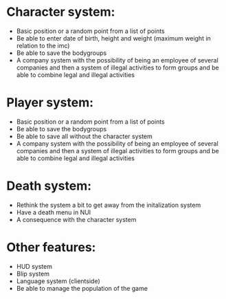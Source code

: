 # Character system:

- Basic position or a random point from a list of points
- Be able to enter date of birth, height and weight (maximum weight in relation to the imc)
- Be able to save the bodygroups
- A company system with the possibility of being an employee of several companies and then a system of illegal activities to form groups and be able to combine legal and illegal activities

# Player system:

- Basic position or a random point from a list of points
- Be able to save the bodygroups
- Be able to save all without the character system
- A company system with the possibility of being an employee of several companies and then a system of illegal activities to form groups and be able to combine legal and illegal activities

# Death system:

- Rethink the system a bit to get away from the initalization system
- Have a death menu in NUI
- A consequence with the character system

# Other features:

- HUD system
- Blip system
- Language system (clientside)
- Be able to manage the population of the game
